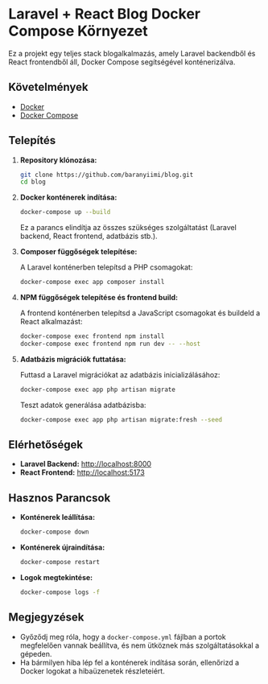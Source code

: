 
# Laravel + React Blog Docker Compose Környezet

Ez a projekt egy teljes stack blogalkalmazás, amely Laravel backendből és React frontendből áll, Docker Compose segítségével konténerizálva.

## Követelmények

- [Docker](https://www.docker.com/)
- [Docker Compose](https://docs.docker.com/compose/)

## Telepítés

1. **Repository klónozása:**

   ```bash
   git clone https://github.com/baranyiimi/blog.git
   cd blog
   ```

2. **Docker konténerek indítása:**

   ```bash
   docker-compose up --build
   ```

   Ez a parancs elindítja az összes szükséges szolgáltatást (Laravel backend, React frontend, adatbázis stb.).

3. **Composer függőségek telepítése:**

   A Laravel konténerben telepítsd a PHP csomagokat:

   ```bash
   docker-compose exec app composer install
   ```

4. **NPM függőségek telepítése és frontend build:**

   A frontend konténerben telepítsd a JavaScript csomagokat és buildeld a React alkalmazást:

   ```bash
   docker-compose exec frontend npm install
   docker-compose exec frontend npm run dev -- --host
   ```

5. **Adatbázis migrációk futtatása:**

   Futtasd a Laravel migrációkat az adatbázis inicializálásához:

   ```bash
   docker-compose exec app php artisan migrate
   ```

   Teszt adatok generálása adatbázisba:

   ```bash
   docker-compose exec app php artisan migrate:fresh --seed
   ```

## Elérhetőségek

- **Laravel Backend:** [http://localhost:8000](http://localhost:8000)
- **React Frontend:** [http://localhost:5173](http://localhost:5173)

## Hasznos Parancsok

- **Konténerek leállítása:**

  ```bash
  docker-compose down
  ```

- **Konténerek újraindítása:**

  ```bash
  docker-compose restart
  ```

- **Logok megtekintése:**

  ```bash
  docker-compose logs -f
  ```

## Megjegyzések

- Győződj meg róla, hogy a `docker-compose.yml` fájlban a portok megfelelően vannak beállítva, és nem ütköznek más szolgáltatásokkal a gépeden.
- Ha bármilyen hiba lép fel a konténerek indítása során, ellenőrizd a Docker logokat a hibaüzenetek részleteiért.
